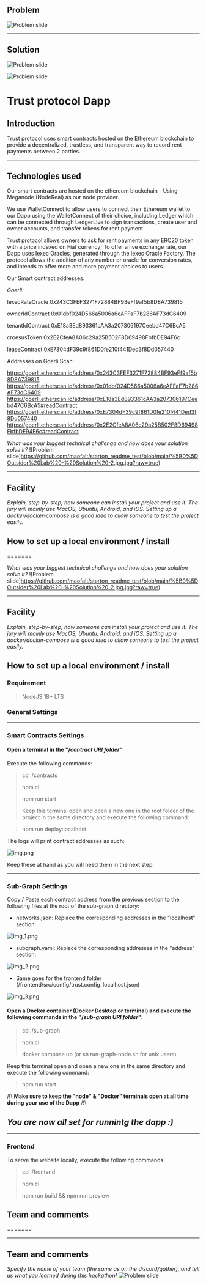 ## Problem

![Problem slide](https://github.com/TheOutsidersLab/trust-fullstack/blob/master/Slide3.JPG?raw=true)

---

## Solution

![Problem slide](https://github.com/TheOutsidersLab/trust-fullstack/blob/master/Slide4.JPG?raw=true)

![Problem slide](https://github.com/TheOutsidersLab/trust-fullstack/blob/master/Slide5.JPG?raw=true)

# Trust protocol Dapp

## Introduction

Trust protocol uses smart contracts hosted on the Ethereum blockchain to provide a decentralized, trustless, and transparent way to record rent payments between 2 parties.

---

## Technologies used

Our smart contracts are hosted on the ethereum blockchain - Using Meganode (NodeReal) as our node provider.

We use WalletConnect to allow users to connect their Ethereum wallet to our Dapp using the WalletConnect of their choice, including Ledger which can be connected through LedgerLive to sign transactions, create user and owner accounts, and transfer tokens for rent payment.

Trust protocol allows owners to ask for rent payments in any ERC20 token with a price indexed on Fiat currency; To offer a live exchange rate, our Dapp uses Iexec Oracles, generated through the Iexec Oracle Factory.
The protocol allows the addition of any number or oracle for conversion rates, and intends to offer more and more payment choices to users.

Our Smart contract addresses:

_Goerli:_

IexecRateOracle 0x243C3FEF3271F72884BF93eFf9af5b8D8A739815

ownerIdContract 0x01dbf024D566a5006a6eAFFaF7b286AF73dC6409

tenantIdContract 0xE18a3Ed893361cAA3a207306197Ceebd47C6BcA5

croesusToken 0x2E2CfeA8A06c29a25B502F8D69498FbfbDE94F6c

leaseContract 0xE7304dF39c9f861D0fe210f441Ded3f8Dd057440

Addresses on Goerli Scan:

https://goerli.etherscan.io/address/0x243C3FEF3271F72884BF93eFf9af5b8D8A739815
https://goerli.etherscan.io/address/0x01dbf024D566a5006a6eAFFaF7b286AF73dC6409
https://goerli.etherscan.io/address/0xE18a3Ed893361cAA3a207306197Ceebd47C6BcA5#readContract
https://goerli.etherscan.io/address/0xE7304dF39c9f861D0fe210f441Ded3f8Dd057440
https://goerli.etherscan.io/address/0x2E2CfeA8A06c29a25B502F8D69498FbfbDE94F6c#readContract

_What was your biggest technical challenge and how does your solution solve it?_
![Problem slide]https://github.com/maofalt/starton_readme_test/blob/main/%5B0%5DOutsider%20Lab%20-%20Solution%20-2.jpg.jpg?raw=true)

---

## Facility

_Explain, step-by-step, how someone can install your project and use it. The jury will mainly use MacOS, Ubuntu, Android, and iOS. Setting up a docker/docker-compose is a good idea to allow someone to test the project easily._

## How to set up a local environment / install

=======

_What was your biggest technical challenge and how does your solution solve it?_
![Problem slide]https://github.com/maofalt/starton_readme_test/blob/main/%5B0%5DOutsider%20Lab%20-%20Solution%20-2.jpg.jpg?raw=true)

---

## Facility

_Explain, step-by-step, how someone can install your project and use it. The jury will mainly use MacOS, Ubuntu, Android, and iOS. Setting up a docker/docker-compose is a good idea to allow someone to test the project easily._

## How to set up a local environment / install

### Requirement

> NodeJS 18+ LTS

### General Settings

---

### Smart Contracts Settings

#### Open a terminal in the "/_contract URI folder_"

Execute the following commands:

> cd ./contracts
>
> npm ci
>
> npm run start
>
> Keep this terminal open and open a new one in the root folder of the project in the same directory
> and execute the following command:

> npm run deploy:localhost

The logs will print contract addresses as such:

![img.png](img.png)

Keep these at hand as you will need them in the next step.

---

### Sub-Graph Settings

Copy / Paste each contract address from the previous section to the following files at the root of the sub-graph directory:

- networks.json: Replace the corresponding addresses in the "localhost" section:

![img_1.png](img_1.png)

- subgraph.yaml: Replace the corresponding addresses in the "address" section:

![img_2.png](img_2.png)

- Same goes for the frontend folder (/frontend/src/config/trust.config_localhost.json)

![img_3.png](img_3.png)

#### Open a Docker container (Docker Desktop or terminal) and execute the following commands in the "/_sub-graph URI folder_":

> cd ./sub-graph
>
> npm ci
>
> docker compose up (or sh run-graph-node.sh for unix users)

Keep this terminal open and open a new one in the same directory
and execute the following command:

> npm run start

/!\ **Make sure to keep the "node" & "Docker" terminals open at all time during your use of the Dapp** /!\

## _You are now all set for runnintg the dapp :)_

---

### Frontend

To serve the website locally, execute the following commands

> cd ./frontend
>
> npm ci
>
> npm run build && npm run preview

## Team and comments

=======

---

## Team and comments

_Specify the name of your team (the same as on the discord/gather), and tell us what you learned during this hackathon!_
![Problem slide](https://github.com/TheOutsidersLab/trust-fullstack/blob/master/Slide6.JPG?raw=true)
